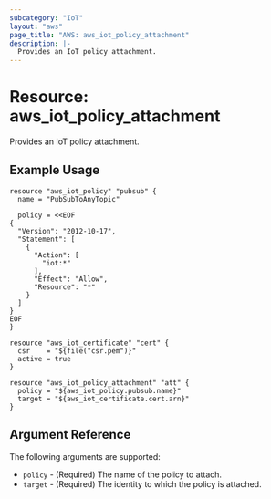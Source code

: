 ```yaml
---
subcategory: "IoT"
layout: "aws"
page_title: "AWS: aws_iot_policy_attachment"
description: |-
  Provides an IoT policy attachment.
---
```


# Resource: aws_iot_policy_attachment

Provides an IoT policy attachment.

## Example Usage

```hcl
resource "aws_iot_policy" "pubsub" {
  name = "PubSubToAnyTopic"

  policy = <<EOF
{
  "Version": "2012-10-17",
  "Statement": [
    {
      "Action": [
        "iot:*"
      ],
      "Effect": "Allow",
      "Resource": "*"
    }
  ]
}
EOF
}

resource "aws_iot_certificate" "cert" {
  csr    = "${file("csr.pem")}"
  active = true
}

resource "aws_iot_policy_attachment" "att" {
  policy = "${aws_iot_policy.pubsub.name}"
  target = "${aws_iot_certificate.cert.arn}"
}
```

## Argument Reference

The following arguments are supported:

* `policy` - (Required) The name of the policy to attach.
* `target` - (Required) The identity to which the policy is attached.
